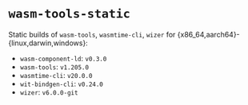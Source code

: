 # `wasm-tools-static`

Static builds of `wasm-tools`, `wasmtime-cli`, `wizer` for
{x86_64,aarch64}-{linux,darwin,windows}:

- `wasm-component-ld`: `v0.3.0`
- `wasm-tools`: `v1.205.0`
- `wasmtime-cli`: `v20.0.0`
- `wit-bindgen-cli`: `v0.24.0`
- `wizer`: `v6.0.0-git`
